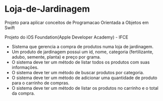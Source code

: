 # Loja-de-Jardinagem
Projeto para aplicar conceitos de Programacao Orientada a Objetos em Swift

Projeto do iOS Foundation(Apple Developer Academy) - IFCE

- Sistema que gerencia a compra de produtos numa loja de jardinagem.
- Um produto de jardinagem possui um id, nome, categoria (fertilizante, adubo,
semente, planta) e preço por grama.
- O sistema deve ter um método de listar todos os produtos com suas informações.
- O sistema deve ter um método de buscar produtos por categoria.
- O sistema deve ter um método de adicionar uma quantidade de produto para o
carrinho de compras.
- O sistema deve ter um método de listar os produtos no carrinho e o total da
compra.
